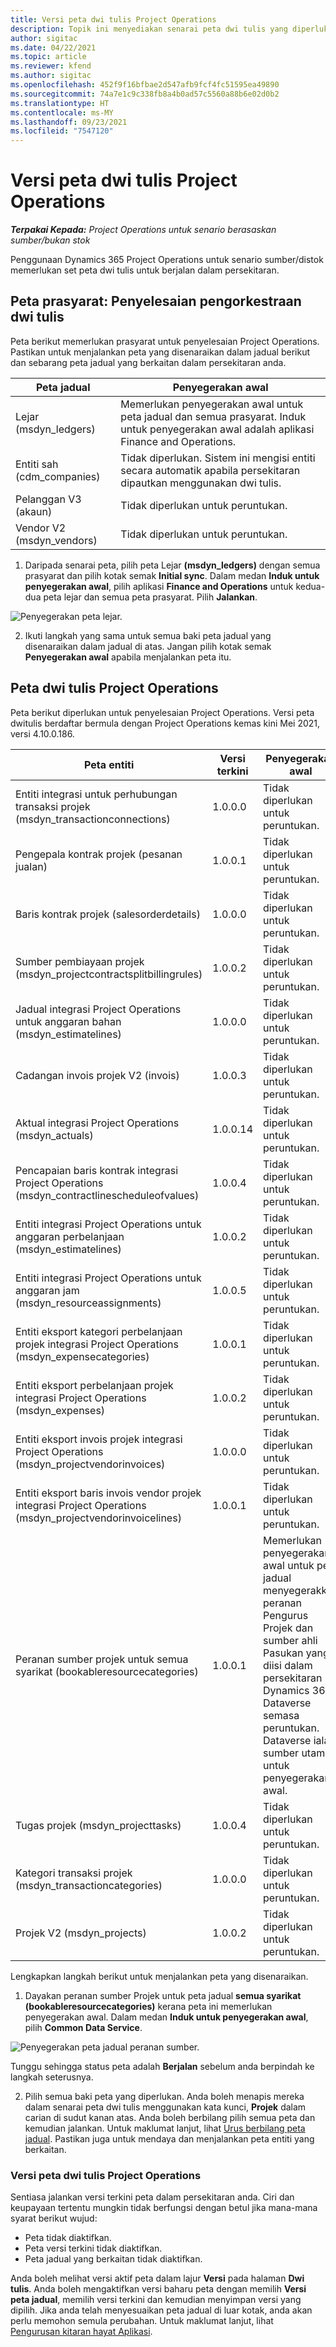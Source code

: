 ```yaml
---
title: Versi peta dwi tulis Project Operations
description: Topik ini menyediakan senarai peta dwi tulis yang diperlukan untuk Dynamics 365 Project Operations.
author: sigitac
ms.date: 04/22/2021
ms.topic: article
ms.reviewer: kfend
ms.author: sigitac
ms.openlocfilehash: 452f9f16bfbae2d547afb9fcf4fc51595ea49890
ms.sourcegitcommit: 74a7e1c9c338fb8a4b0ad57c5560a88b6e02d0b2
ms.translationtype: HT
ms.contentlocale: ms-MY
ms.lasthandoff: 09/23/2021
ms.locfileid: "7547120"
---
```

# <a name="project-operations-dual-write-map-versions"></a>Versi peta dwi tulis Project Operations

_**Terpakai Kepada:** Project Operations untuk senario berasaskan sumber/bukan stok_

Penggunaan Dynamics 365 Project Operations untuk senario sumber/distok memerlukan set peta dwi tulis untuk berjalan dalam persekitaran. 

## <a name="prerequisite-maps-dual-write-orchestration-solution"></a>Peta prasyarat: Penyelesaian pengorkestraan dwi tulis

Peta berikut memerlukan prasyarat untuk penyelesaian Project Operations. Pastikan untuk menjalankan peta yang disenaraikan dalam jadual berikut dan sebarang peta jadual yang berkaitan dalam persekitaran anda.

| Peta jadual | Penyegerakan awal |
| --- | --- |
| Lejar (msdyn_ledgers) | Memerlukan penyegerakan awal untuk peta jadual dan semua prasyarat. Induk untuk penyegerakan awal adalah aplikasi Finance and Operations. |
| Entiti sah (cdm_companies) | Tidak diperlukan. Sistem ini mengisi entiti secara automatik apabila persekitaran dipautkan menggunakan dwi tulis. |
| Pelanggan V3 (akaun) | Tidak diperlukan untuk peruntukan. |
| Vendor V2 (msdyn_vendors) | Tidak diperlukan untuk peruntukan. |

1. Daripada senarai peta, pilih peta Lejar **(msdyn\_ledgers)** dengan semua prasyarat dan pilih kotak semak **Initial sync**. Dalam medan **Induk untuk penyegerakan awal**, pilih aplikasi **Finance and Operations** untuk kedua-dua peta lejar dan semua peta prasyarat. Pilih **Jalankan**.

![Penyegerakan peta lejar.](media/DW6.png)

2. Ikuti langkah yang sama untuk semua baki peta jadual yang disenaraikan dalam jadual di atas. Jangan pilih kotak semak **Penyegerakan awal** apabila menjalankan peta itu.

## <a name="project-operations-dual-write-maps"></a>Peta dwi tulis Project Operations

Peta berikut diperlukan untuk penyelesaian Project Operations. Versi peta dwitulis berdaftar bermula dengan Project Operations kemas kini Mei 2021, versi 4.10.0.186.

| **Peta entiti** | **Versi terkini** | **Penyegerakan awal** |
| --- | --- | --- |
| Entiti integrasi untuk perhubungan transaksi projek (msdyn\_transactionconnections) | 1.0.0.0 | Tidak diperlukan untuk peruntukan. |
| Pengepala kontrak projek (pesanan jualan) | 1.0.0.1 | Tidak diperlukan untuk peruntukan. |
| Baris kontrak projek (salesorderdetails) | 1.0.0.0 | Tidak diperlukan untuk peruntukan. |
| Sumber pembiayaan projek (msdyn_projectcontractsplitbillingrules) | 1.0.0.2 | Tidak diperlukan untuk peruntukan. |
| Jadual integrasi Project Operations untuk anggaran bahan (msdyn\_estimatelines) | 1.0.0.0 | Tidak diperlukan untuk peruntukan. |
| Cadangan invois projek V2 (invois) | 1.0.0.3 | Tidak diperlukan untuk peruntukan. |
| Aktual integrasi Project Operations (msdyn_actuals) | 1.0.0.14 | Tidak diperlukan untuk peruntukan. |
| Pencapaian baris kontrak integrasi Project Operations (msdyn_contractlinescheduleofvalues) | 1.0.0.4 | Tidak diperlukan untuk peruntukan. |
| Entiti integrasi Project Operations untuk anggaran perbelanjaan (msdyn_estimatelines) | 1.0.0.2 | Tidak diperlukan untuk peruntukan. |
| Entiti integrasi Project Operations untuk anggaran jam (msdyn_resourceassignments) | 1.0.0.5 | Tidak diperlukan untuk peruntukan. |
| Entiti eksport kategori perbelanjaan projek integrasi Project Operations (msdyn_expensecategories) | 1.0.0.1 | Tidak diperlukan untuk peruntukan. |
| Entiti eksport perbelanjaan projek integrasi Project Operations (msdyn_expenses) | 1.0.0.2 | Tidak diperlukan untuk peruntukan. |
| Entiti eksport invois projek integrasi Project Operations (msdyn_projectvendorinvoices) | 1.0.0.0 | Tidak diperlukan untuk peruntukan. |
| Entiti eksport baris invois vendor projek integrasi Project Operations (msdyn_projectvendorinvoicelines) | 1.0.0.1 | Tidak diperlukan untuk peruntukan. |
| Peranan sumber projek untuk semua syarikat (bookableresourcecategories) | 1.0.0.1 | Memerlukan penyegerakan awal untuk peta jadual menyegerakkan peranan Pengurus Projek dan sumber ahli Pasukan yang diisi dalam persekitaran Dynamics 365 Dataverse semasa peruntukan. Dataverse ialah sumber utama untuk penyegerakan awal. |
| Tugas projek (msdyn_projecttasks) | 1.0.0.4 | Tidak diperlukan untuk peruntukan. |
| Kategori transaksi projek (msdyn_transactioncategories) | 1.0.0.0 | Tidak diperlukan untuk peruntukan. |
| Projek V2 (msdyn_projects) | 1.0.0.2 | Tidak diperlukan untuk peruntukan. |

Lengkapkan langkah berikut untuk menjalankan peta yang disenaraikan.

1. Dayakan peranan sumber Projek untuk peta jadual **semua syarikat (bookableresourcecategories)** kerana peta ini memerlukan penyegerakan awal. Dalam medan **Induk untuk penyegerakan awal**, pilih **Common Data Service**. 

 ![Penyegerakan peta jadual peranan sumber.](media/6ResourceInitialSync.jpg)

 Tunggu sehingga status peta adalah **Berjalan** sebelum anda berpindah ke langkah seterusnya.

2. Pilih semua baki peta yang diperlukan. Anda boleh menapis mereka dalam senarai peta dwi tulis menggunakan kata kunci, **Projek** dalam carian di sudut kanan atas. Anda boleh berbilang pilih semua peta dan kemudian jalankan. Untuk maklumat lanjut, lihat [Urus berbilang peta jadual](/dynamics365/fin-ops-core/dev-itpro/data-entities/dual-write/multiple-entity-maps). Pastikan juga untuk mendaya dan menjalankan peta entiti yang berkaitan.

### <a name="project-operations-dual-write-map-versions"></a>Versi peta dwi tulis Project Operations

Sentiasa jalankan versi terkini peta dalam persekitaran anda. Ciri dan keupayaan tertentu mungkin tidak berfungsi dengan betul jika mana-mana syarat berikut wujud:

- Peta tidak diaktifkan.
- Peta versi terkini tidak diaktifkan. 
- Peta jadual yang berkaitan tidak diaktifkan.

Anda boleh melihat versi aktif peta dalam lajur **Versi** pada halaman **Dwi tulis**. Anda boleh mengaktifkan versi baharu peta dengan memilih **Versi peta jadual**, memilih versi terkini dan kemudian menyimpan versi yang dipilih. Jika anda telah menyesuaikan peta jadual di luar kotak, anda akan perlu memohon semula perubahan. Untuk maklumat lanjut, lihat [Pengurusan kitaran hayat Aplikasi](/dynamics365/fin-ops-core/dev-itpro/data-entities/dual-write/app-lifecycle-management).

